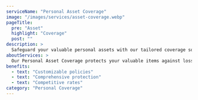 ```yaml
---
serviceName: "Personal Asset Coverage"
image: "/images/services/asset-coverage.webp"
pageTitle:
  pre: "Asset"
  highlight: "Coverage"
  post: ""
description: >
  Safeguard your valuable personal assets with our tailored coverage solutions.
aboutServices: >
  Our Personal Asset Coverage protects your valuable items against loss or damage.
benefits:
  - text: "Customizable policies"
  - text: "Comprehensive protection"
  - text: "Competitive rates"
category: "Personal Coverage"
---
```

